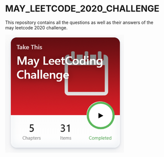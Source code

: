 # MAY_LEETCODE_2020_CHALLENGE
This repository contains all the questions as well as their answers of the may leetcode 2020 challenge.

 ![](Capture.PNG)
